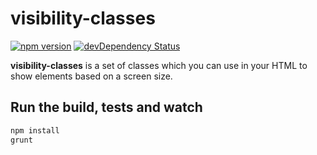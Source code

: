 # visibility-classes

[![npm version](https://badge.fury.io/js/visibility-classes.svg)](http://badge.fury.io/js/visibility-classes)
[![devDependency Status](https://david-dm.org/malyw/visibility-classes/dev-status.png)](https://david-dm.org/malyw/visibility-classes/dev-status.png)

**visibility-classes** is a set of classes which you can use in your HTML to show elements based on a screen size.

## Run the build, tests and watch

```bash
npm install
grunt
```